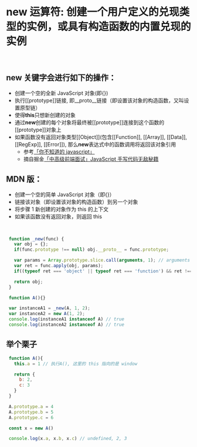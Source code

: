# new 运算符: 创建一个用户定义的兑现类型的实例，或具有构造函数的内置兑现的实例

<br />

## new 关键字会进行如下的操作：

- 创建一个空的全新 JavaScript 对象(即{})
- 执行[[prototype]]链接, 即\_\_proto\_\_链接（即设置该对象的构造函数，又叫设置原型链）
- 使得**this**只想新创建的对象
- 通过**new**创建的每个对象将最终被[[prototype]]连接到这个函数的[[prototype]]对象上
- 如果函数没有返回对象类型[[Object]](包含[[Function]], [[Array]], [[Data]], [[RegExp]], [[Error]]), 那么**new**表达式中的函数调用将返回该对象引用
  - 参考[「你不知道的 javascript」](http://blog.ifyouseewendy.com/blog/2017/07/03/review-you-dont-know-js-this-and-object-prototypes/#what-happened-when-we-callnew-)
  - 摘自掘金[「中高级前端面试」JavaScript 手写代码无敌秘籍](https://juejin.im/post/5c9c3989e51d454e3a3902b6#heading-0)

## MDN 版：

- 创建一个空的简单 JavaScript 对象（即{}）
- 链接该对象（即设置该对象的构造函数）到另一个对象
- 将步骤 1 新创建的对象作为 this 的上下文
- 如果该函数没有返回对象，则返回 this

<br />

```Javascript
 function _new(func) {
   var obj = {};
   if(func.prototype !== null) obj.__proto__ = func.prototype;

   var params = Array.prototype.slice.call(arguments, 1); // arguments :[func, ...rest]
   var ret = func.apply(obj, params);
   if((typeof ret === 'object' || typeof ret === 'function') && ret !== null) return ret;

   return obj;
 }

 function A(){}

 var instanceA1 = _new(A, 1, 2);
 var instanceA2 = new A(1, 2);
 console.log(instanceA1 instanceof A) // true
 console.log(instanceA2 instanceof A) // true

```

## 举个栗子

```JavaScript
 function A(){
   this.a = 1 // 执行A(), 这里的 this 指向的是 window

   return {
     b: 2,
     c: 3
   }
 }

 A.prototype.a = 4
 A.prototype.b = 5
 A.prototype.c = 6

 const x = new A()

 console.log(x.a, x.b, x.c) // undefined, 2, 3
```
